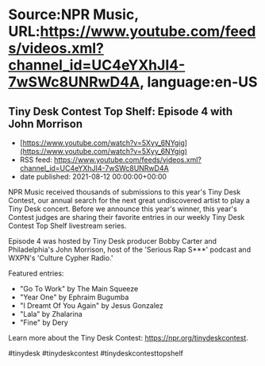 # Source:NPR Music, URL:https://www.youtube.com/feeds/videos.xml?channel_id=UC4eYXhJI4-7wSWc8UNRwD4A, language:en-US

## Tiny Desk Contest Top Shelf: Episode 4 with John Morrison
 - [https://www.youtube.com/watch?v=5Xyy_6NYgig](https://www.youtube.com/watch?v=5Xyy_6NYgig)
 - RSS feed: https://www.youtube.com/feeds/videos.xml?channel_id=UC4eYXhJI4-7wSWc8UNRwD4A
 - date published: 2021-08-12 00:00:00+00:00

NPR Music received thousands of submissions to this year's Tiny Desk Contest, our annual search for the next great undiscovered artist to play a Tiny Desk concert. Before we announce this year's winner, this year's Contest judges are sharing their favorite entries in our weekly Tiny Desk Contest Top Shelf livestream series.

Episode 4 was hosted by Tiny Desk producer Bobby Carter and Philadelphia's John Morrison, host of the 'Serious Rap S***' podcast and WXPN's 'Culture Cypher Radio.'

Featured entries:
- "Go To Work" by The Main Squeeze
- "Year One" by Ephraim Bugumba
- "I Dreamt Of You Again" by Jesus Gonzalez
- "Lala" by Zhalarina
- "Fine" by Dery 

Learn more about the Tiny Desk Contest: https://npr.org/tinydeskcontest.

#tinydesk #tinydeskcontest #tinydeskcontesttopshelf

